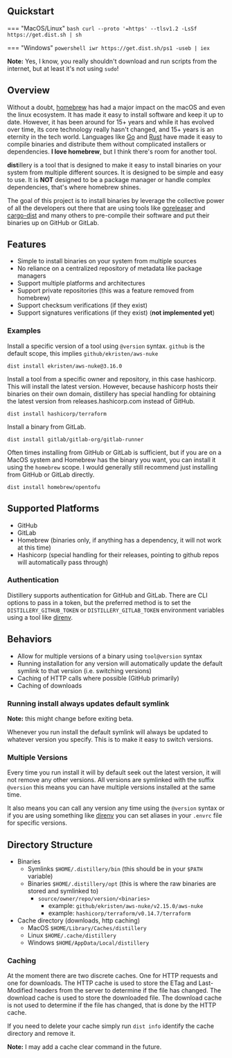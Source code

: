 ## Quickstart

=== "MacOS/Linux"
    ```bash
    curl --proto '=https' --tlsv1.2 -LsSf https://get.dist.sh | sh
    ```

=== "Windows"
    ```powershell
    iwr https://get.dist.sh/ps1 -useb | iex
    ```

**Note:** Yes, I know, you really shouldn't download and run scripts from the internet, but at least it's not using `sudo`!

## Overview

Without a doubt, [homebrew](https://brew.sh) has had a major impact on the macOS and even the linux ecosystem. It has made it easy
to install software and keep it up to date. However, it has been around for 15+ years and while it has evolved over time,
its core technology really hasn't changed, and 15+ years is an eternity in the tech world. Languages like [Go](https://golang.org)
and [Rust](https://www.rust-lang.org) have made it easy to compile binaries and distribute them without complicated
installers or dependencies. **I love homebrew**, but I think there's room for another tool.

**dist**illery is a tool that is designed to make it easy to install binaries on your system from multiple different
sources. It is designed to be simple and easy to use. It is **NOT** designed to be a package manager or handle complex
dependencies, that's where homebrew shines.

The goal of this project is to install binaries by leverage the collective power of all the developers out there that
are using tools like [goreleaser](https://goreleaser.com/) and [cargo-dist](https://github.com/axodotdev/cargo-dist)
and many others to pre-compile their software and put their binaries up on GitHub or GitLab.

## Features

- Simple to install binaries on your system from multiple sources
- No reliance on a centralized repository of metadata like package managers
- Support multiple platforms and architectures
- Support private repositories (this was a feature removed from homebrew)
- Support checksum verifications (if they exist)
- Support signatures verifications (if they exist) (**not implemented yet**)

### Examples

Install a specific version of a tool using `@version` syntax. `github` is the default scope, this implies
`github/ekristen/aws-nuke`

```console
dist install ekristen/aws-nuke@3.16.0
```

Install a tool from a specific owner and repository, in this case hashicorp. This will install the latest version.
However, because hashicorp hosts their binaries on their own domain, distillery has special handling for obtaining
the latest version from releases.hashicorp.com instead of GitHub.

```console
dist install hashicorp/terraform
```

Install a binary from GitLab.
```console
dist install gitlab/gitlab-org/gitlab-runner
```

Often times installing from GitHub or GitLab is sufficient, but if you are on a MacOS system and Homebrew
has the binary you want, you can install it using the `homebrew` scope. I would generally still recommend just
installing from GitHub or GitLab directly.

```console
dist install homebrew/opentofu
```

## Supported Platforms

- GitHub
- GitLab
- Homebrew (binaries only, if anything has a dependency, it will not work at this time)
- Hashicorp (special handling for their releases, pointing to github repos will automatically pass through)

### Authentication

Distillery supports authentication for GitHub and GitLab. There are CLI options to pass in a token, but the preferred
method is to set the `DISTILLERY_GITHUB_TOKEN` or `DISTILLERY_GITLAB_TOKEN` environment variables using a tool like
[direnv](https://direnv.net/).

## Behaviors

- Allow for multiple versions of a binary using `tool@version` syntax
- Running installation for any version will automatically update the default symlink to that version (i.e. switching versions)
- Caching of HTTP calls where possible (GitHub primarily)
- Caching of downloads

### Running install always updates default symlink

**Note:** this might change before exiting beta.

Whenever you run install the default symlink will always be updated to whatever version you specify. This is to make
it easy to switch versions.

### Multiple Versions

Every time you run install it will by default seek out the latest version, it will not remove any other versions. All
versions are symlinked with the suffix `@version` this means you can have multiple versions installed at the same time.

It also means you can call any version any time using the `@version` syntax or if you are using something like [direnv](https://direnv.net/)
you can set aliases in your `.envrc` file for specific versions.

## Directory Structure

- Binaries
    - Symlinks `$HOME/.distillery/bin` (this should be in your `$PATH` variable)
    - Binaries `$HOME/.distillery/opt` (this is where the raw binaries are stored and symlinked to)
        - `source/owner/repo/version/<binaries>`
            - example: `github/ekristen/aws-nuke/v2.15.0/aws-nuke`
            - example: `hashicorp/terraform/v0.14.7/terraform`
- Cache directory (downloads, http caching)
    - MacOS `$HOME/Library/Caches/distillery`
    - Linux `$HOME/.cache/distillery`
    - Windows `$HOME/AppData/Local/distillery`

### Caching

At the moment there are two discrete caches. One for HTTP requests and one for downloads. The HTTP cache is used to
store the ETag and Last-Modified headers from the server to determine if the file has changed. The download cache is
used to store the downloaded file. The download cache is not used to determine if the file has changed, that is done
by the HTTP cache.

If you need to delete your cache simply run `dist info` identify the cache directory and remove it.

**Note:** I may add a cache clear command in the future.